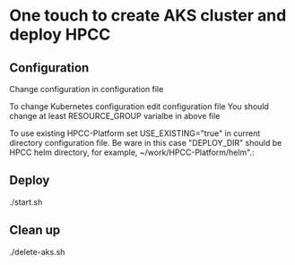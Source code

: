 # One touch to create AKS cluster and deploy HPCC 

## Configuration
Change configuration in configuration file

To change Kubernetes configuration edit configuration file
You should change at least RESOURCE_GROUP varialbe in above file

To use existing HPCC-Platform set USE_EXISTING="true" in current directory configuration file. Be ware in this case "DEPLOY_DIR" should be HPCC helm directory, for example, ~/work/HPCC-Platform/helm".:

## Deploy
./start.sh

## Clean up
./delete-aks.sh
